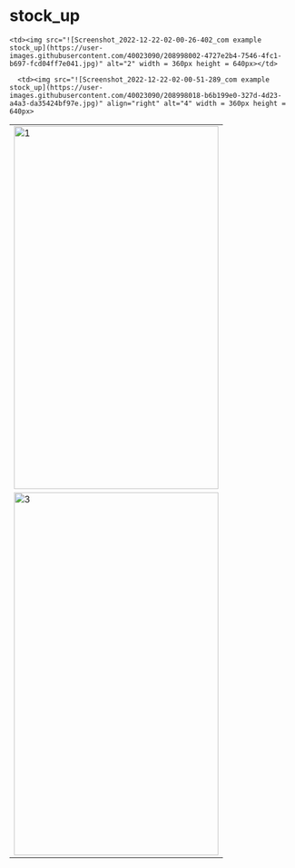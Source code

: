 # stock_up

<!-- 

| Login             | Home  |   Add Quantity   | Purchased |
:-------------------------:|:-------------------------:

| ![Screenshot_2022-12-22-02-00-20-326_com example stock_up](https://user-images.githubusercontent.com/40023090/208997972-794d0e7e-6445-474a-a1bc-f07be7a10ddd.jpg)
            |   ![Screenshot_2022-12-22-02-00-26-402_com example stock_up](https://user-images.githubusercontent.com/40023090/208998002-4727e2b4-7546-4fc1-b697-fcd04ff7e041.jpg)
               | ![Screenshot_2022-12-22-02-00-51-289_com example stock_up](https://user-images.githubusercontent.com/40023090/208998018-b6b199e0-327d-4d23-a4a3-da35424bf97e.jpg)                | ![Screenshot_2022-12-22-02-00-40-165_com example stock_up](https://user-images.githubusercontent.com/40023090/208998031-e39d9463-5011-4a7b-b7ea-29b5575b527e.jpg) |
 -->

<table>
  <tr>
    <td> <img src="![Screenshot_2022-12-22-02-00-20-326_com example stock_up](https://user-images.githubusercontent.com/40023090/208997972-794d0e7e-6445-474a-a1bc-f07be7a10ddd.jpg)"  alt="1" width = 360px height = 640px ></td>

    <td><img src="![Screenshot_2022-12-22-02-00-26-402_com example stock_up](https://user-images.githubusercontent.com/40023090/208998002-4727e2b4-7546-4fc1-b697-fcd04ff7e041.jpg)" alt="2" width = 360px height = 640px></td>
   </tr> 
   <tr>
      <td><img src="![Screenshot_2022-12-22-02-00-26-402_com example stock_up](https://user-images.githubusercontent.com/40023090/208998002-4727e2b4-7546-4fc1-b697-fcd04ff7e041.jpg)" alt="3" width = 360px height = 640px></td>

      <td><img src="![Screenshot_2022-12-22-02-00-51-289_com example stock_up](https://user-images.githubusercontent.com/40023090/208998018-b6b199e0-327d-4d23-a4a3-da35424bf97e.jpg)" align="right" alt="4" width = 360px height = 640px>
  </td>
  </tr>
</table>


<!-- 
![Screenshot_2022-12-22-02-00-26-402_com example stock_up](https://user-images.githubusercontent.com/40023090/208998002-4727e2b4-7546-4fc1-b697-fcd04ff7e041.jpg)

![Screenshot_2022-12-22-02-00-51-289_com example stock_up](https://user-images.githubusercontent.com/40023090/208998018-b6b199e0-327d-4d23-a4a3-da35424bf97e.jpg)

![Screenshot_2022-12-22-02-00-40-165_com example stock_up](https://user-images.githubusercontent.com/40023090/208998031-e39d9463-5011-4a7b-b7ea-29b5575b527e.jpg) -->
